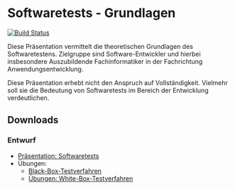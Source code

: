 # Softwaretests - Grundlagen

[![Build Status](https://api.travis-ci.org/mflingelli/Softwaretests-Grundlagen.svg)](https://travis-ci.org/mflingelli/Softwaretests-Grundlagen)

Diese Präsentation vermittelt die theoretischen Grundlagen des Softwaretestens. Zielgruppe sind Software-Entwickler und hierbei insbesondere Auszubildende Fachinformatiker in der Fachrichtung Anwendungsentwicklung.

Diese Präsentation erhebt nicht den Anspruch auf Vollständigkeit. Vielmehr soll sie die Bedeutung von Softwaretests im Bereich der Entwicklung verdeutlichen.

## Downloads

### Entwurf

* [Präsentation: Softwaretests](https://github.com/mflingelli/Softwaretests-Grundlagen/releases/download/Entwurf/Softwaretests.pdf)
* Übungen:
    * [Black-Box-Testverfahren](https://github.com/mflingelli/Softwaretests-Grundlagen/releases/download/Entwurf/BlackBoxTestverfahren.pdf)
    * [Übungen: White-Box-Testverfahren](https://github.com/mflingelli/Softwaretests-Grundlagen/releases/download/Entwurf/WhiteBoxTestverfahren.pdf)
